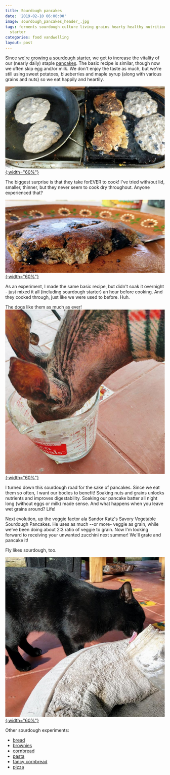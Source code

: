 ```yaml
---
title: Sourdough pancakes
date: '2019-02-10 06:00:00'
image: sourdough_pancakes_header_.jpg
tags: ferments sourdough culture living grains hearty healthy nutritious breakfast
  starter
categories: food vandwelling
layout: post
---
```


Since [we're growing a sourdough starter](http://reverdecer.annalisagross.com/2019/02/06/sourdoughs/), we get to increase the vitality of our (nearly daily) staple [pancakes](https://reverdecer.annalisagross.com/2018/07/17/pancakes/). The basic recipe is similar, though now we often skip egg and/or milk. We don't enjoy the taste as much, but we're still using sweet potatoes, blueberries and maple syrup (along with various grains and nuts) so we eat happily and heartily.

[![](/images/sourdough_pancakes2_.jpg){:width="60%"}](/images/sourdough_pancakes2.jpg)


The biggest surprise is that they take forEVER to cook! I've tried with/out lid, smaller, thinner, but they never seem to cook dry throughout. Anyone experienced that?

[![](/images/sourdough_pancakes_header2_.jpg){:width="60%"}](/images/sourdough_pancakes_header2.jpg)


As an experiment, I made the same basic recipe, but didn't soak it overnight - just mixed it all (including sourdough starter) an hour before cooking. And they cooked through, just like we were used to before. Huh.

The dogs like them as much as ever!
[![](/images/max_pancakes_.jpg){:width="60%"}](/images/max_pancakes.jpg)

I turned down this sourdough road for the sake of pancakes. Since we eat them so often, I want our bodies to benefit! Soaking nuts and grains unlocks nutrients and improves digestability. Soaking our pancake batter all night long (without eggs or milk) made sense. And what happens when you leave wet grains around? Life!

Next evolution, up the veggie factor ala Sandor Katz's Savory Vegetable Sourdough Pancakes. He uses as much --or more- veggie as grain, while we've been doing about 2:3 ratio of veggie to grain. Now I'm looking forward to receiving your unwanted zucchini next summer! We'll grate and pancake it!

Fly likes sourdough, too.

[![](/images/fly_sourdough_.jpg){:width="60%"}](/images/fly_sourdough.jpg)


Other sourdough experiments:
* [bread](https://reverdecer.annalisagross.com/2019/02/06/sourdoughs/)
* [brownies](http://reverdecer.annalisagross.com/2019/02/10/more-brownies-now-sourdough/)
* [cornbread](http://reverdecer.annalisagross.com2019/02/14/simple-sourdough-cornbread/)
* [pasta](http://reverdecer.annalisagross.com/2019/02/25/sourdough-lasagna-noodles/)
* [fancy cornbread](http://reverdecer.annalisagross.com/2019/02/18/pepper-sourdough-cornbread/)
* [pizza](https://reverdecer.annalisagross.com/2019/02/05/sourdough-pizza/)